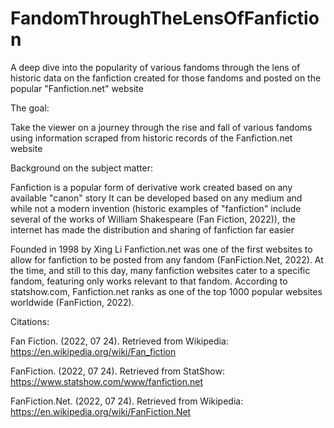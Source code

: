 # FandomThroughTheLensOfFanfiction
A deep dive into the popularity of various fandoms through the lens of historic data on the fanfiction created for those fandoms and posted on the popular "Fanfiction.net" website

The goal:

Take the viewer on a journey through the rise and fall of various fandoms using information scraped from historic records of the Fanfiction.net website

Background on the subject matter:

Fanfiction is a popular form of derivative work created based on any available "canon" story
It can be developed based on any medium and while not a modern invention (historic examples of "fanfiction" include several of the works of William Shakespeare (Fan Fiction, 2022)),
the internet has made the distribution and sharing of fanfiction far easier

Founded in 1998 by Xing Li Fanfiction.net was one of the first websites to allow for fanfiction to be posted from any fandom (FanFiction.Net, 2022). At the time, and still to this day, 
many fanfiction websites cater to a specific fandom, featuring only works relevant to that fandom. According to statshow.com, Fanfiction.net ranks as one of the top 1000 
popular websites worldwide (FanFiction, 2022).

Citations:

Fan Fiction. (2022, 07 24). Retrieved from Wikipedia: https://en.wikipedia.org/wiki/Fan_fiction

FanFiction. (2022, 07 24). Retrieved from StatShow: https://www.statshow.com/www/fanfiction.net

FanFiction.Net. (2022, 07 24). Retrieved from Wikipedia: https://en.wikipedia.org/wiki/FanFiction.Net
